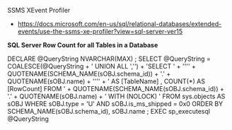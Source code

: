 
SSMS XEvent Profiler
 - https://docs.microsoft.com/en-us/sql/relational-databases/extended-events/use-the-ssms-xe-profiler?view=sql-server-ver15

<b> SQL Server Row Count for all Tables in a Database</b>


DECLARE @QueryString NVARCHAR(MAX) ;
SELECT @QueryString = COALESCE(@QueryString + ' UNION ALL ','')
                      + 'SELECT '
                      + '''' + QUOTENAME(SCHEMA_NAME(sOBJ.schema_id))
                      + '.' + QUOTENAME(sOBJ.name) + '''' + ' AS [TableName]
                      , COUNT(*) AS [RowCount] FROM '
                      + QUOTENAME(SCHEMA_NAME(sOBJ.schema_id))
                      + '.' + QUOTENAME(sOBJ.name) + ' WITH (NOLOCK) '
FROM sys.objects AS sOBJ
WHERE
      sOBJ.type = 'U'
      AND sOBJ.is_ms_shipped = 0x0
ORDER BY SCHEMA_NAME(sOBJ.schema_id), sOBJ.name ;
EXEC sp_executesql @QueryString
